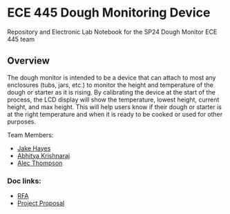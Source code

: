 # ECE 445 Dough Monitoring Device

Repository and Electronic Lab Notebook for the SP24 Dough Monitor ECE 445 team

## Overview

The dough monitor is intended to be a device that can attach to most any enclosures (tubs, jars, etc.) to monitor the height and temperature of the dough or starter as it is rising. By calibrating the device at the start of the process, the LCD display will show the temperature, lowest height, current height, and max height. This will help users know if their dough or starter is at the right temperature and when it is ready to be cooked or used for other purposes.

Team Members:
- [Jake Hayes](https://github.com/compileriot)
- [Abhitya Krishnaraj](https://github.com/abhityakrishnaraj)
- [Alec Thompson](https://github.com/uiuc-alec)

### Doc links:
- [RFA](https://docs.google.com/document/d/1kF1rHTl5g_Uzm8IN8ehcqM2Bl3i7Av3ugFFKGpFKIh4/edit?usp=sharing)
- [Project Proposal](https://docs.google.com/document/d/1TKZvJ8-ajKKCzJN4BzpvQgP6Wtzp_BtlWftU6C2UMDA/edit?usp=sharing)

